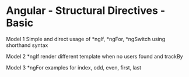 # Angular - Structural Directives - Basic

Model 1
Simple and direct usage of *ngIf, *ngFor, *ngSwitch using shorthand syntax

Model 2
*ngIf render different template when no users found and trackBy

Model 3
*ngFor examples for index, odd, even, first, last
